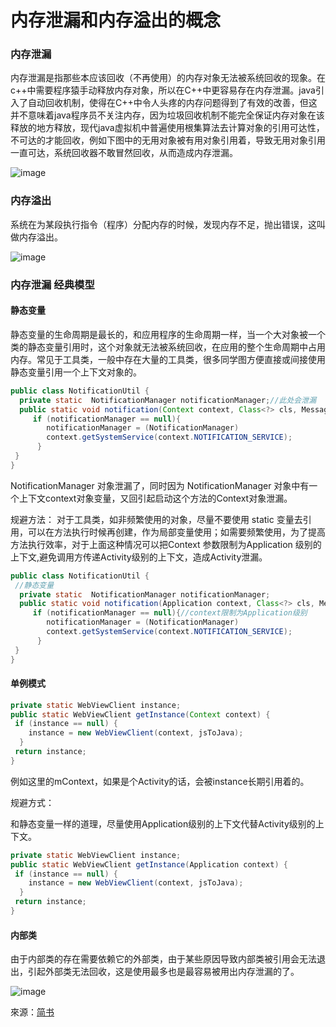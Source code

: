 # 内存泄漏和内存溢出的概念

### 内存泄漏
内存泄漏是指那些本应该回收（不再使用）的内存对象无法被系统回收的现象。在c++中需要程序猿手动释放内存对象，所以在C++中更容易存在内存泄漏。java引入了自动回收机制，使得在C++中令人头疼的内存问题得到了有效的改善，但这并不意味着java程序员不关注内存，因为垃圾回收机制不能完全保证内存对象在该释放的地方释放，现代java虚拟机中普遍使用根集算法去计算对象的引用可达性，不可达的才能回收，例如下图中的无用对象被有用对象引用着，导致无用对象引用一直可达，系统回收器不敢冒然回收，从而造成内存泄漏。
<br>

![image](http://osm01olbb.bkt.clouddn.com/github.com/jvm/xielou.png)

### 内存溢出
系统在为某段执行指令（程序）分配内存的时候，发现内存不足，抛出错误，这叫做内存溢出。
<br>

![image](http://osm01olbb.bkt.clouddn.com/github.com/jvm/yichu.png)

### 内存泄漏 经典模型

#### 静态变量
静态变量的生命周期是最长的，和应用程序的生命周期一样，当一个大对象被一个类的静态变量引用时，这个对象就无法被系统回收，在应用的整个生命周期中占用内存。常见于工具类，一般中存在大量的工具类，很多同学图方便直接或间接使用静态变量引用一个上下文对象的。

```java
public class NotificationUtil { 
  private static  NotificationManager notificationManager;//此处会泄漏
  public static void notification(Context context, Class<?> cls, Message msg) {   
     if (notificationManager == null){    
        notificationManager = (NotificationManager)       
        context.getSystemService(context.NOTIFICATION_SERVICE);   
      }
 }
}
```

NotificationManager 对象泄漏了，同时因为 NotificationManager 对象中有一个上下文context对象变量，又回引起启动这个方法的Context对象泄漏。

规避方法：
对于工具类，如非频繁使用的对象，尽量不要使用 static 变量去引用，可以在方法执行时候再创建，作为局部变量使用；如需要频繁使用，为了提高方法执行效率，对于上面这种情况可以把Context 参数限制为Application 级别的上下文,避免调用方传递Activity级别的上下文，造成Activity泄漏。

```java
public class NotificationUtil { 
 //静态变量
  private static  NotificationManager notificationManager;   
  public static void notification(Application context, Class<?> cls, Message msg) {   
     if (notificationManager == null){//context限制为Application级别
        notificationManager = (NotificationManager)       
        context.getSystemService(context.NOTIFICATION_SERVICE);   
      }
 }
}

```

#### 单例模式

```java
private static WebViewClient instance;
public static WebViewClient getInstance(Context context) {   
 if (instance == null) {  
    instance = new WebViewClient(context, jsToJava); 
  }   
 return instance;
}
```
例如这里的mContext，如果是个Activity的话，会被instance长期引用着的。

规避方式：

和静态变量一样的道理，尽量使用Application级别的上下文代替Activity级别的上下文。

```java
private static WebViewClient instance;
public static WebViewClient getInstance(Application context) {   
 if (instance == null) {  
    instance = new WebViewClient(context, jsToJava); 
  }   
 return instance;
}
```

#### 内部类

由于内部类的存在需要依赖它的外部类，由于某些原因导致内部类被引用会无法退出，引起外部类无法回收，这是使用最多也是最容易被用出内存泄漏的了。
<br>

![image](http://osm01olbb.bkt.clouddn.com/github.com/jvm/innerclass.png)

來源：[简书](http://www.jianshu.com/p/e97ed5d8a403)